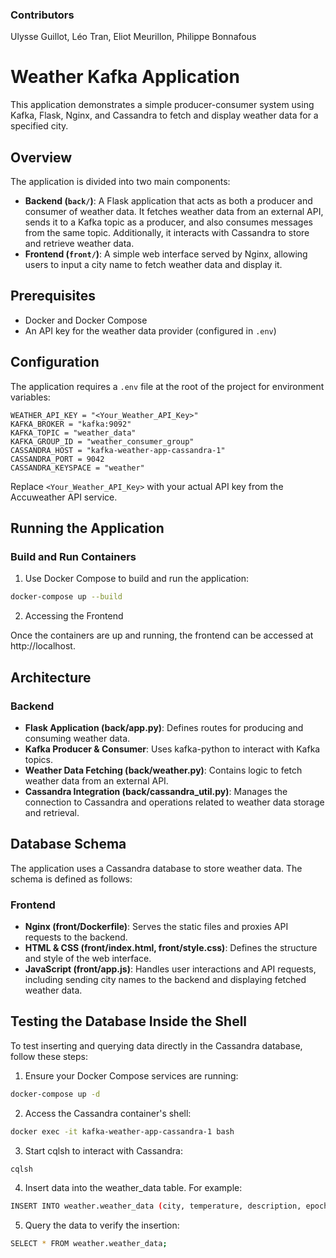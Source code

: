 ### Contributors
Ulysse Guillot, Léo Tran, Eliot Meurillon, Philippe Bonnafous
# Weather Kafka Application

This application demonstrates a simple producer-consumer system using Kafka, Flask, Nginx, and Cassandra to fetch and display weather data for a specified city.

## Overview

The application is divided into two main components:

- **Backend (`back/`)**: A Flask application that acts as both a producer and consumer of weather data. It fetches weather data from an external API, sends it to a Kafka topic as a producer, and also consumes messages from the same topic. Additionally, it interacts with Cassandra to store and retrieve weather data.
- **Frontend (`front/`)**: A simple web interface served by Nginx, allowing users to input a city name to fetch weather data and display it.

## Prerequisites

- Docker and Docker Compose
- An API key for the weather data provider (configured in `.env`)

## Configuration

The application requires a `.env` file at the root of the project for environment variables:

```env
WEATHER_API_KEY = "<Your_Weather_API_Key>"
KAFKA_BROKER = "kafka:9092"
KAFKA_TOPIC = "weather_data"
KAFKA_GROUP_ID = "weather_consumer_group"
CASSANDRA_HOST = "kafka-weather-app-cassandra-1"
CASSANDRA_PORT = 9042
CASSANDRA_KEYSPACE = "weather"
```

Replace `<Your_Weather_API_Key>` with your actual API key from the Accuweather API service.

## Running the Application

### Build and Run Containers

1. Use Docker Compose to build and run the application:

```bash
docker-compose up --build
```

2. Accessing the Frontend

Once the containers are up and running, the frontend can be accessed at http://localhost.

## Architecture

### Backend

* **Flask Application (back/app.py)**: Defines routes for producing and consuming weather data.
* **Kafka Producer & Consumer**: Uses kafka-python to interact with Kafka topics.
* **Weather Data Fetching (back/weather.py)**: Contains logic to fetch weather data from an external API.
* **Cassandra Integration (back/cassandra_util.py)**: Manages the connection to Cassandra and operations related to weather data storage and retrieval.

## Database Schema

The application uses a Cassandra database to store weather data. The schema is defined as follows:

### Frontend

* **Nginx (front/Dockerfile)**: Serves the static files and proxies API requests to the backend.
* **HTML & CSS (front/index.html, front/style.css)**: Defines the structure and style of the web interface.
* **JavaScript (front/app.js)**: Handles user interactions and API requests, including sending city names to the backend and displaying fetched weather data.

## Testing the Database Inside the Shell

To test inserting and querying data directly in the Cassandra database, follow these steps:

1. Ensure your Docker Compose services are running:
```bash
docker-compose up -d
```

2. Access the Cassandra container's shell:
```bash
docker exec -it kafka-weather-app-cassandra-1 bash
```

3. Start cqlsh to interact with Cassandra:
```bash
cqlsh
```

4. Insert data into the weather_data table. For example:
```bash
INSERT INTO weather.weather_data (city, temperature, description, epoch_time, has_precipitation) VALUES ('Test City', 22.5, 'Sunny', 123456789, false);
```

5. Query the data to verify the insertion:
```bash
SELECT * FROM weather.weather_data;
```